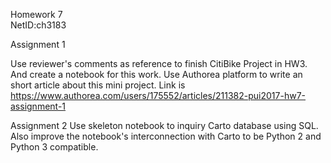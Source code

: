 
Homework 7  
NetID:ch3183

Assignment 1 

Use reviewer's comments as reference to finish CitiBike Project in HW3. And create a notebook for this work. 
Use Authorea platform to write an short article about this mini project.
Link is 
https://www.authorea.com/users/175552/articles/211382-pui2017-hw7-assignment-1

Assignment 2
Use skeleton notebook to inquiry Carto database using SQL. Also improve the notebook's interconnection with Carto to be Python 2 and Python 3 compatible.
